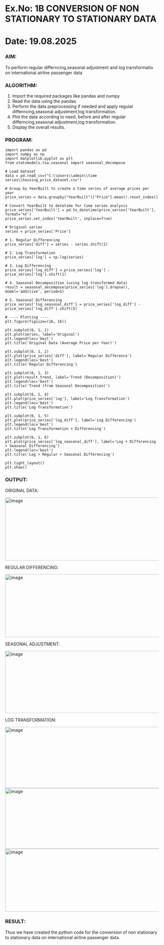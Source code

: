 # Ex.No: 1B                     CONVERSION OF NON STATIONARY TO STATIONARY DATA
# Date: 19.08.2025

### AIM:
To perform regular differncing,seasonal adjustment and log transformatio on international airline passenger data
### ALGORITHM:
1. Import the required packages like pandas and numpy
2. Read the data using the pandas
3. Perform the data preprocessing if needed and apply regular differncing,seasonal adjustment,log transformation.
4. Plot the data according to need, before and after regular differncing,seasonal adjustment,log transformation.
5. Display the overall results.
### PROGRAM:

```
import pandas as pd
import numpy as np
import matplotlib.pyplot as plt
from statsmodels.tsa.seasonal import seasonal_decompose

# Load dataset
data = pd.read_csv("C:\\Users\\admin\\time series\\housing_price_dataset.csv")

# Group by YearBuilt to create a time series of average prices per year
price_series = data.groupby("YearBuilt")["Price"].mean().reset_index()

# Convert YearBuilt to datetime for time series analysis
price_series['YearBuilt'] = pd.to_datetime(price_series['YearBuilt'], format='%Y')
price_series.set_index('YearBuilt', inplace=True)

# Original series
series = price_series['Price']

# 1. Regular Differencing
price_series['diff'] = series - series.shift(1)

# 2. Log Transformation
price_series['log'] = np.log(series)

# 3. Log Differencing
price_series['log_diff'] = price_series['log'] - price_series['log'].shift(1)

# 4. Seasonal Decomposition (using log transformed data)
result = seasonal_decompose(price_series['log'].dropna(), model='additive', period=5)

# 5. Seasonal Differencing
price_series['log_seasonal_diff'] = price_series['log_diff'] - price_series['log_diff'].shift(5)

# ---- Plotting ----
plt.figure(figsize=(16, 16))

plt.subplot(6, 1, 1)
plt.plot(series, label='Original')
plt.legend(loc='best')
plt.title('Original Data (Average Price per Year)')

plt.subplot(6, 1, 2)
plt.plot(price_series['diff'], label='Regular Difference')
plt.legend(loc='best')
plt.title('Regular Differencing')

plt.subplot(6, 1, 3)
plt.plot(result.trend, label='Trend (Decomposition)')
plt.legend(loc='best')
plt.title('Trend (from Seasonal Decomposition)')

plt.subplot(6, 1, 4)
plt.plot(price_series['log'], label='Log Transformation')
plt.legend(loc='best')
plt.title('Log Transformation')

plt.subplot(6, 1, 5)
plt.plot(price_series['log_diff'], label='Log Differencing')
plt.legend(loc='best')
plt.title('Log Transformation + Differencing')

plt.subplot(6, 1, 6)
plt.plot(price_series['log_seasonal_diff'], label='Log + Differencing + Seasonal Differencing')
plt.legend(loc='best')
plt.title('Log + Regular + Seasonal Differencing')

plt.tight_layout()
plt.show()
```


### OUTPUT:

ORIGINAL DATA:

<img width="1247" height="206" alt="image" src="https://github.com/user-attachments/assets/9f40275c-c3b6-4584-ac8c-cbda1789df76" />



REGULAR DIFFERENCING:

<img width="1232" height="205" alt="image" src="https://github.com/user-attachments/assets/cb9f0dba-2ef6-4f43-9aa6-21064837d7e8" />


SEASONAL ADJUSTMENT:

<img width="1242" height="203" alt="image" src="https://github.com/user-attachments/assets/805e97e4-6747-4ad2-839a-18167f5dd61d" />


LOG TRANSFORMATION:

<img width="1226" height="200" alt="image" src="https://github.com/user-attachments/assets/31d5c5cc-47de-467e-a74f-f413ac8849d5" />


<img width="1215" height="198" alt="image" src="https://github.com/user-attachments/assets/77ee235b-c977-4e28-b723-d9543850879d" />


<img width="1213" height="205" alt="image" src="https://github.com/user-attachments/assets/7274750e-a410-404b-b066-6aa8f0ae88f9" />

### RESULT:
Thus we have created the python code for the conversion of non stationary to stationary data on international airline passenger
data.
